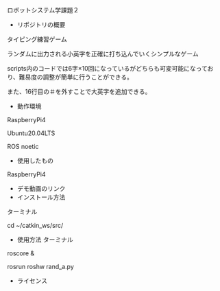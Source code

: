 ロボットシステム学課題２
- リポジトリの概要
 
 タイピング練習ゲーム
 
  ランダムに出力される小英字を正確に打ち込んでいくシンプルなゲーム
  
  scripts内のコードでは6字×10回になっているがどちらも可変可能になっており、難易度の調整が簡単に行うことができる。
  
  また、16行目の＃を外すことで大英字を追加できる。
- 動作環境

RaspberryPi4

Ubuntu20.04LTS

ROS  noetic
- 使用したもの

RaspberryPi4
- デモ動画のリンク
- インストール方法

ターミナル

cd ~/catkin_ws/src/

- 使用方法
ターミナル

roscore &

rosrun roshw rand_a.py
- ライセンス
